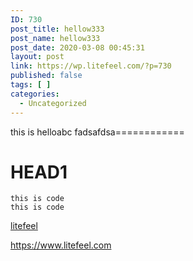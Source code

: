 ```yaml
---
ID: 730
post_title: hellow333
post_name: hellow333
post_date: 2020-03-08 00:45:31
layout: post
link: https://wp.litefeel.com/?p=730
published: false
tags: [ ]
categories:
  - Uncategorized
---
```

this is helloabc
fadsafdsa============

# HEAD1

~~~
this is code
this is code
~~~

[litefeel](https://www.litefeel.com)


<https://www.litefeel.com>